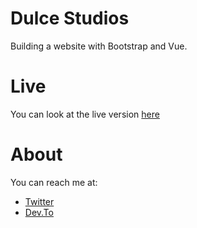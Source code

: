 # Dulce Studios

Building a website with Bootstrap and Vue.

# Live

You can look at the live version [here](https://calm-river-72964.herokuapp.com/)

# About

You can reach me at:

- [Twitter](https://twitter.com/miss_elliev/)
- [Dev.To](https://dev.to/misselliev)
